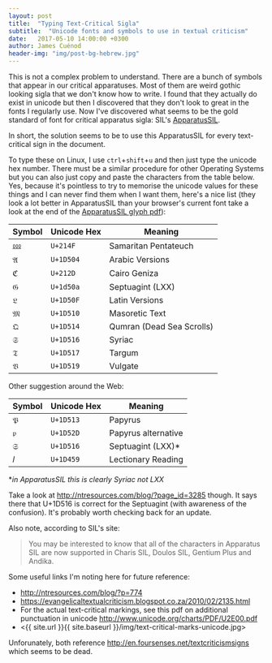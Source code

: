 ```yaml
---
layout: post
title:  "Typing Text-Critical Sigla"
subtitle:  "Unicode fonts and symbols to use in textual criticism"
date:   2017-05-10 14:00:00 +0300
author: James Cuénod
header-img: "img/post-bg-hebrew.jpg"
---
```


This is not a complex problem to understand. There are a bunch of symbols that appear in our critical apparatuses. Most of them are weird gothic looking sigla that we don't know how to write. I found that they actually do exist in unicode but then I discovered that they don't look to great in the fonts I regularly use. Now I've discovered what seems to be the gold standard of font for critical apparatus sigla: SIL's [ApparatusSIL](http://scripts.sil.org/cms/scripts/page.php?item_id=ApparatusSIL).

In short, the solution seems to be to use this ApparatusSIL for every text-critical sign in the document.

To type these on Linux, I use `ctrl`+`shift`+`u` and then just type the unicode hex number. There must be a similar procedure for other Operating Systems but you can also just copy and paste the characters from the table below. Yes, because it's pointless to try to memorise the unicode values for these things and I can never find them when I want them, here's a nice list (they look a lot better in ApparatusSIL than your browser's current font take a look at the end of the [ApparatusSIL glyph pdf](http://scripts.sil.org/cms/scripts/render_download.php?format=file&media_id=ApparatusSIL_ViewGlyph&filename=ApparatusSIL_ViewGlyph.pdf)):

Symbol|Unicode Hex|Meaning
---|---|---
⅏|`U+214F`|Samaritan Pentateuch
𝔄|`U+1D504`|Arabic Versions
ℭ|`U+212D`|Cairo Geniza
𝔊|`U+1d50a`|Septuagint (LXX)
𝔏|`U+1D50F`|Latin Versions
𝔐|`U+1D510`|Masoretic Text
𝔔|`U+1D514`|Qumran (Dead Sea Scrolls)
𝔖|`U+1D516`|Syriac
𝔗|`U+1D517`|Targum
𝔙|`U+1D519`|Vulgate

Other suggestion around the Web:

Symbol|Unicode Hex|Meaning
---|---|---
𝔓|`U+1D513`|Papyrus
𝔭|`U+1D52D`|Papyrus alternative
𝔖|`U+1D516`|Septuagint (LXX)*
𝑙|`U+1D459`|Lectionary Reading

**in ApparatusSIL this is clearly Syriac not LXX*

Take a look at <http://ntresources.com/blog/?page_id=3285> though. It says there that U+1D516 is correct for the Septuagint (with awareness of the confusion). It's probably worth checking back for an update.


Also note, according to SIL's site:
>You may be interested to know that all of the characters in Apparatus SIL are now supported in Charis SIL, Doulos SIL, Gentium Plus and Andika.

Some useful links I'm noting here for future reference:
 - <http://ntresources.com/blog/?p=774>
 - <https://evangelicaltextualcriticism.blogspot.co.za/2010/02/2135.html>
 - For the actual text-critical markings, see this pdf on additional punctuation in unicode <http://www.unicode.org/charts/PDF/U2E00.pdf>
 - <{{ site.url }}{{ site.baseurl }}/img/text-critical-marks-unicode.jpg>

Unforunately, both reference <http://en.foursenses.net/textcriticismsigns> which seems to be dead.